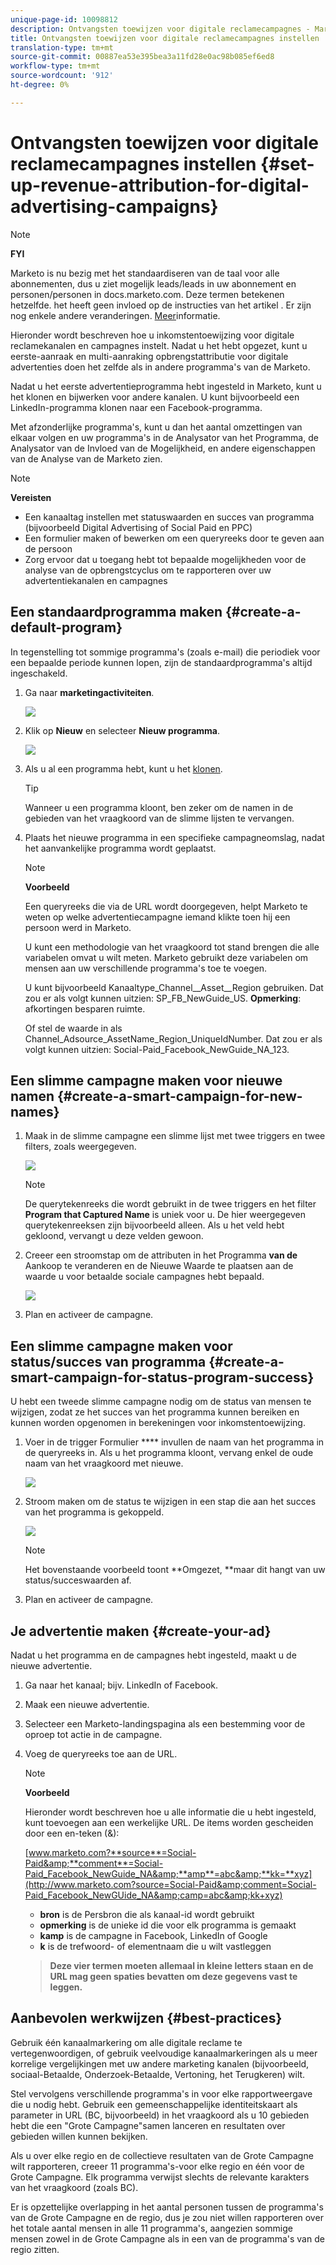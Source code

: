 ```yaml
---
unique-page-id: 10098812
description: Ontvangsten toewijzen voor digitale reclamecampagnes - Marketo Docs - Productdocumentatie
title: Ontvangsten toewijzen voor digitale reclamecampagnes instellen
translation-type: tm+mt
source-git-commit: 00887ea53e395bea3a11fd28e0ac98b085ef6ed8
workflow-type: tm+mt
source-wordcount: '912'
ht-degree: 0%

---
```



# Ontvangsten toewijzen voor digitale reclamecampagnes instellen {#set-up-revenue-attribution-for-digital-advertising-campaigns}

>[!NOTE]
>
>**FYI**
>
>Marketo is nu bezig met het standaardiseren van de taal voor alle abonnementen, dus u ziet mogelijk leads/leads in uw abonnement en personen/personen in docs.marketo.com. Deze termen betekenen hetzelfde. het heeft geen invloed op de instructies van het artikel . Er zijn nog enkele andere veranderingen. [Meer](http://docs.marketo.com/display/DOCS/Updates+to+Marketo+Terminology)informatie.

Hieronder wordt beschreven hoe u inkomstentoewijzing voor digitale reclamekanalen en campagnes instelt. Nadat u het hebt opgezet, kunt u eerste-aanraak en multi-aanraking opbrengstattributie voor digitale advertenties doen het zelfde als in andere programma&#39;s van de Marketo.

Nadat u het eerste advertentieprogramma hebt ingesteld in Marketo, kunt u het klonen en bijwerken voor andere kanalen. U kunt bijvoorbeeld een LinkedIn-programma klonen naar een Facebook-programma.

Met afzonderlijke programma&#39;s, kunt u dan het aantal omzettingen van elkaar volgen en uw programma&#39;s in de Analysator van het Programma, de Analysator van de Invloed van de Mogelijkheid, en andere eigenschappen van de Analyse van de Marketo zien.

>[!NOTE]
>
>**Vereisten**
>
>* Een kanaaltag instellen met statuswaarden en succes van programma (bijvoorbeeld Digital Advertising of Social Paid en PPC)
>* Een formulier maken of bewerken om een queryreeks door te geven aan de persoon
>* Zorg ervoor dat u toegang hebt tot bepaalde mogelijkheden voor de analyse van de opbrengstcyclus om te rapporteren over uw advertentiekanalen en campagnes

>



## Een standaardprogramma maken {#create-a-default-program}

In tegenstelling tot sommige programma&#39;s (zoals e-mail) die periodiek voor een bepaalde periode kunnen lopen, zijn de standaardprogramma&#39;s altijd ingeschakeld.

1. Ga naar **marketingactiviteiten**.

   ![](assets/login-marketing-activities-5.png)

1. Klik op **Nieuw** en selecteer **Nieuw programma**.

   ![](assets/image2016-3-14-15-52-0.png)

1. Als u al een programma hebt, kunt u het [klonen](../../../../product-docs/core-marketo-concepts/programs/working-with-programs/clone-a-program.md).

   >[!TIP]
   >
   >Wanneer u een programma kloont, ben zeker om de namen in de gebieden van het vraagkoord van de slimme lijsten te vervangen.

1. Plaats het nieuwe programma in een specifieke campagneomslag, nadat het aanvankelijke programma wordt geplaatst.

   >[!NOTE]
   >
   >**Voorbeeld**
   >
   >
   >Een queryreeks die via de URL wordt doorgegeven, helpt Marketo te weten op welke advertentiecampagne iemand klikte toen hij een persoon werd in Marketo.
   >
   >
   >U kunt een methodologie van het vraagkoord tot stand brengen die alle variabelen omvat u wilt meten. Marketo gebruikt deze variabelen om mensen aan uw verschillende programma&#39;s toe te voegen.
   >
   >
   >U kunt bijvoorbeeld Kanaaltype_Channel__Asset__Region gebruiken. Dat zou er als volgt kunnen uitzien: SP_FB_NewGuide_US. **Opmerking**: afkortingen besparen ruimte.
   >
   >
   >Of stel de waarde in als Channel_Adsource_AssetName_Region_UniqueIdNumber. Dat zou er als volgt kunnen uitzien: Social-Paid_Facebook_NewGuide_NA_123.

## Een slimme campagne maken voor nieuwe namen {#create-a-smart-campaign-for-new-names}

1. Maak in de slimme campagne een slimme lijst met twee triggers en twee filters, zoals weergegeven.

   ![](assets/image2016-3-23-13-3a59-3a24.png)

   >[!NOTE]
   >
   >De querytekenreeks die wordt gebruikt in de twee triggers en het filter **Program that Captured Name** is uniek voor u. De hier weergegeven querytekenreeksen zijn bijvoorbeeld alleen. Als u het veld hebt gekloond, vervangt u deze velden gewoon.

1. Creeer een stroomstap om de attributen in het Programma **van de** Aankoop te veranderen en de Nieuwe Waarde te plaatsen aan de waarde u voor betaalde sociale campagnes hebt bepaald.

   ![](assets/image2016-3-14-14-3a58-3a6.png)

1. Plan en activeer de campagne.

## Een slimme campagne maken voor status/succes van programma {#create-a-smart-campaign-for-status-program-success}

U hebt een tweede slimme campagne nodig om de status van mensen te wijzigen, zodat ze het succes van het programma kunnen bereiken en kunnen worden opgenomen in berekeningen voor inkomstentoewijzing.

1. Voer in de trigger Formulier **** invullen de naam van het programma in de queryreeks in. Als u het programma kloont, vervang enkel de oude naam van het vraagkoord met nieuwe.

   ![](assets/image2016-3-23-14-3a7-3a20.png)

1. Stroom maken om de status te wijzigen in een stap die aan het succes van het programma is gekoppeld.

   ![](assets/image2016-3-14-15-3a9-3a29.png)

   >[!NOTE]
   >
   >Het bovenstaande voorbeeld toont **Omgezet, **maar dit hangt van uw status/succeswaarden af.

1. Plan en activeer de campagne.

## Je advertentie maken {#create-your-ad}

Nadat u het programma en de campagnes hebt ingesteld, maakt u de nieuwe advertentie.

1. Ga naar het kanaal; bijv. LinkedIn of Facebook.
1. Maak een nieuwe advertentie.
1. Selecteer een Marketo-landingspagina als een bestemming voor de oproep tot actie in de campagne.
1. Voeg de queryreeks toe aan de URL.

   >[!NOTE]
   >
   >**Voorbeeld**
   >
   >
   >Hieronder wordt beschreven hoe u alle informatie die u hebt ingesteld, kunt toevoegen aan een werkelijke URL. De items worden gescheiden door een en-teken (&amp;):
   >
   >
   >[www.marketo.com?**source**=Social-Paid&amp;**comment**=Social-Paid_Facebook_NewGuide_NA&amp;**amp**=abc&amp;**kk=**xyz](http://www.marketo.com?source=Social-Paid&amp;comment=Social-Paid_Facebook_NewGUide_NA&amp;camp=abc&amp;kk+xyz)
   >
   >    
   >    
   >    * **bron** is de Persbron die als kanaal-id wordt gebruikt
   >    * **opmerking** is de unieke id die voor elk programma is gemaakt
   >    * **kamp** is de campagne in Facebook, LinkedIn of Google
   >    * **k** is de trefwoord- of elementnaam die u wilt vastleggen

   >    
   >    
   >**Deze vier termen moeten allemaal in kleine letters staan en de URL mag geen spaties bevatten om deze gegevens vast te leggen.**

## Aanbevolen werkwijzen {#best-practices}

Gebruik één kanaalmarkering om alle digitale reclame te vertegenwoordigen, of gebruik veelvoudige kanaalmarkeringen als u meer korrelige vergelijkingen met uw andere marketing kanalen (bijvoorbeeld, sociaal-Betaalde, Onderzoek-Betaalde, Vertoning, het Terugkeren) wilt.

Stel vervolgens verschillende programma&#39;s in voor elke rapportweergave die u nodig hebt. Gebruik een gemeenschappelijke identiteitskaart als parameter in URL (BC, bijvoorbeeld) in het vraagkoord als u 10 gebieden hebt die een &quot;Grote Campagne&quot;samen lanceren en resultaten over gebieden willen kunnen bekijken.

Als u over elke regio en de collectieve resultaten van de Grote Campagne wilt rapporteren, creeer 11 programma&#39;s-voor elke regio en één voor de Grote Campagne. Elk programma verwijst slechts de relevante karakters van het vraagkoord (zoals BC).

Er is opzettelijke overlapping in het aantal personen tussen de programma&#39;s van de Grote Campagne en de regio, dus je zou niet willen rapporteren over het totale aantal mensen in alle 11 programma&#39;s, aangezien sommige mensen zowel in de Grote Campagne als in een van de programma&#39;s van de regio zitten.
